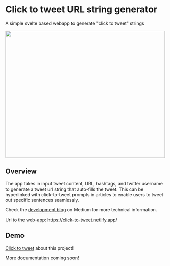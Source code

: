 # Click to tweet URL string generator

A simple svelte based webapp to generate "click to tweet" strings

<img src="https://miro.medium.com/proxy/1*i3lbnY-fLSg9Vw_SV2lx3w.png" width=500px height=400px/>

## Overview
 
The app takes in input tweet content, URL, hashtags, and twitter username to generate a tweet url string that auto-fills the tweet. This can be hyperlinked with click-to-tweet prompts in articles to enable users to tweet out specific sentences seamlessly.

Check the [development blog](https://medium.com/the-research-nest/how-to-build-a-simple-web-app-a-click-to-tweet-generator-in-svelte-and-javascript-cc689bc1bf84) on Medium for more technical information.
 
Url to the web-app: https://click-to-tweet.netlify.app/

## Demo

[Click to tweet](https://twitter.com/intent/tweet?text=A%20tutorial%20to%20build%20a%20web%20app%20in%20Svelte&url=bit.ly%2Fxq-svelte-1&hashtags=svelte%2Cdev%2Cblog%2Ctech%2Cjavascript&via=xq_is_here) about this project!

 
More documentation coming soon!

